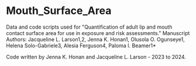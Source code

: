 # Mouth_Surface_Area
Data and code scripts used for "Quantification of adult lip and mouth contact surface area for use in exposure and risk assessments."
Manuscript Authors: Jacqueline L. Larson1,2, Jenna K. Honan1, Olusola O. Ogunseye1, Helena Solo-Gabriele3, Alesia Ferguson4, Paloma I. Beamer1*

Code written by Jenna K. Honan and Jacqueline L. Larson - 2023 to 2024.


